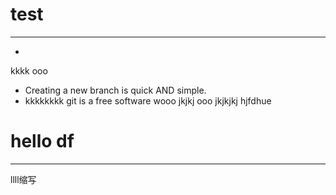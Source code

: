  # test
 ---
 -
 kkkk
 ooo
- Creating a new branch is quick AND simple.
- kkkkkkkk
git is a free software
wooo
jkjkj
ooo
jkjkjkj
hjfdhue
# hello df
---
llll缩写
